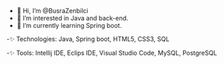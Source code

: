 - 👋 Hi, I’m @BusraZenbilci
- 👀 I’m interested in Java and back-end.
- 🌱 I’m currently learning Spring boot.

-✨ Technologies:
  Java, Spring boot, HTML5, CSS3, SQL

-✨ Tools:
  Intellij IDE, Eclips IDE, Visual Studio Code, MySQL, PostgreSQL

<!---
BusraZenbilci/BusraZenbilci is a ✨ special ✨ repository because its `README.md` (this file) appears on your GitHub profile.
You can click the Preview link to take a look at your changes.
--->
